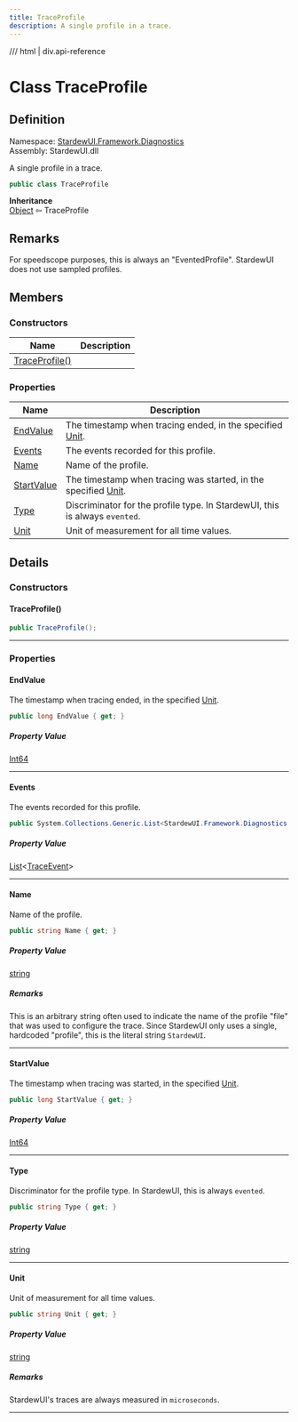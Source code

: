 ```yaml
---
title: TraceProfile
description: A single profile in a trace.
---
```


<link rel="stylesheet" href="/StardewUI/stylesheets/reference.css" />

/// html | div.api-reference

# Class TraceProfile

## Definition

<div class="api-definition" markdown>

Namespace: [StardewUI.Framework.Diagnostics](index.md)  
Assembly: StardewUI.dll  

</div>

A single profile in a trace.

```cs
public class TraceProfile
```

**Inheritance**  
[Object](https://learn.microsoft.com/en-us/dotnet/api/system.object) ⇦ TraceProfile

## Remarks

For speedscope purposes, this is always an "EventedProfile". StardewUI does not use sampled profiles.

## Members

### Constructors

 | Name | Description |
| --- | --- |
| [TraceProfile()](#traceprofile) |  | 

### Properties

 | Name | Description |
| --- | --- |
| [EndValue](#endvalue) | The timestamp when tracing ended, in the specified [Unit](traceprofile.md#unit). | 
| [Events](#events) | The events recorded for this profile. | 
| [Name](#name) | Name of the profile. | 
| [StartValue](#startvalue) | The timestamp when tracing was started, in the specified [Unit](traceprofile.md#unit). | 
| [Type](#type) | Discriminator for the profile type. In StardewUI, this is always `evented`. | 
| [Unit](#unit) | Unit of measurement for all time values. | 

## Details

### Constructors

#### TraceProfile()



```cs
public TraceProfile();
```

-----

### Properties

#### EndValue

The timestamp when tracing ended, in the specified [Unit](traceprofile.md#unit).

```cs
public long EndValue { get; }
```

##### Property Value

[Int64](https://learn.microsoft.com/en-us/dotnet/api/system.int64)

-----

#### Events

The events recorded for this profile.

```cs
public System.Collections.Generic.List<StardewUI.Framework.Diagnostics.TraceEvent> Events { get; }
```

##### Property Value

[List](https://learn.microsoft.com/en-us/dotnet/api/system.collections.generic.list-1)<[TraceEvent](traceevent.md)>

-----

#### Name

Name of the profile.

```cs
public string Name { get; }
```

##### Property Value

[string](https://learn.microsoft.com/en-us/dotnet/api/system.string)

##### Remarks

This is an arbitrary string often used to indicate the name of the profile "file" that was used to configure the trace. Since StardewUI only uses a single, hardcoded "profile", this is the literal string `StardewUI`.

-----

#### StartValue

The timestamp when tracing was started, in the specified [Unit](traceprofile.md#unit).

```cs
public long StartValue { get; }
```

##### Property Value

[Int64](https://learn.microsoft.com/en-us/dotnet/api/system.int64)

-----

#### Type

Discriminator for the profile type. In StardewUI, this is always `evented`.

```cs
public string Type { get; }
```

##### Property Value

[string](https://learn.microsoft.com/en-us/dotnet/api/system.string)

-----

#### Unit

Unit of measurement for all time values.

```cs
public string Unit { get; }
```

##### Property Value

[string](https://learn.microsoft.com/en-us/dotnet/api/system.string)

##### Remarks

StardewUI's traces are always measured in `microseconds`.

-----

